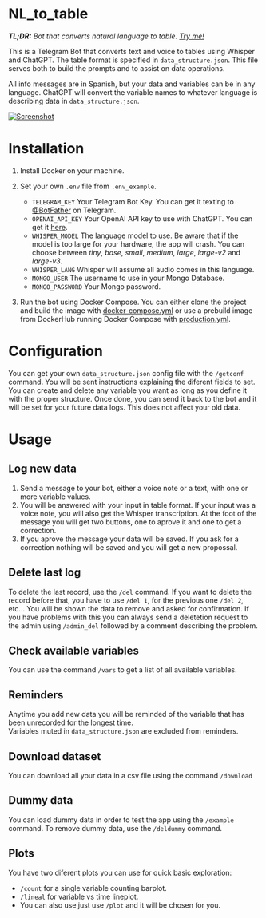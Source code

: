 # NL_to_table
_**TL;DR:** Bot that converts natural language to table. [Try me!](https://t.me/cuadriculado_bot)_

This is a Telegram Bot that converts text and voice to tables using Whisper and ChatGPT. The table format is specified in `data_structure.json`. This file serves both to build the prompts and to assist on data operations.

All info messages are in Spanish, but your data and variables can be in any language. ChatGPT will convert the variable names to whatever language is describing data in `data_structure.json`.

<a href="https://t.me/cuadriculado_bot">
  <img src="https://user.fm/files/v2-028fb1e7797b8f3bcf3df93d9d7760c7/screenshot3.png" alt="Screenshot">
</a>

# Installation
1. Install Docker on your machine.
2. Set your own `.env` file from `.env_example`.
      - `TELEGRAM_KEY` Your Telegram Bot Key. You can get it texting to [@BotFather](https://t.me/BotFather) on Telegram.
      - `OPENAI_API_KEY` Your OpenAI API key to use with ChatGPT. You can get it [here](https://platform.openai.com/account/api-keys).
      - `WHISPER_MODEL` The language model to use. Be aware that if the model is too large for your hardware, the app will crash. You can choose between _tiny_, _base_, _small_, _medium_, _large_, _large-v2_ and _large-v3_.
      - `WHISPER_LANG` Whisper will assume all audio comes in this language.
      - `MONGO_USER` The username to use in your Mongo Database.
      - `MONGO_PASSWORD` Your Mongo password.

3. Run the bot using Docker Compose. You can either clone the project and build the image with [docker-compose.yml](https://github.com/jueves/NL_to_table/blob/main/docker-compose.yml) or use a prebuild image from DockerHub running Docker Compose with [production.yml](https://github.com/jueves/NL_to_table/blob/main/docker/production.yml).

# Configuration
You can get your own `data_structure.json` config file with the `/getconf` command. You will be sent instructions explaining the diferent fields to set. You can create and delete any variable you want as long as you define it with the proper structure. Once done, you can send it back to the bot and it will be set for your future data logs. This does not affect your old data.

# Usage
## Log new data
1. Send a message to your bot, either a voice note or a text, with one or more variable values.
2. You will be answered with your input in table format. If your input was a voice note, you will also get the Whisper transcription. At the foot of the message you will get two buttons, one to aprove it and one to get a correction.
3. If you aprove the message your data will be saved. If you ask for a correction nothing will be saved and you will get a new propossal.

## Delete last log
To delete the last record, use the `/del` command. If you want to delete the record before that, you have to use `/del 1`, for the previous one `/del 2`, etc... You will be shown the data to remove and asked for confirmation.
If you have problems with this you can always send a deletetion request to the admin using `/admin_del` followed by a comment describing the problem.

## Check available variables
You can use the command `/vars` to get a list of all available variables.

## Reminders
Anytime you add new data you will be reminded of the variable that has been unrecorded for the longest time.  
Variables muted in `data_structure.json` are excluded from reminders.

## Download dataset
You can download all your data in a csv file using the command `/download`

## Dummy data
You can load dummy data in order to test the app using the `/example` command. To remove dummy data, use the `/deldummy` command.

## Plots
You have two diferent plots you can use for quick basic exploration:
- `/count` for a single variable counting barplot.
- `/lineal` for variable vs time lineplot.
- You can also use just use `/plot` and it will be chosen for you.
